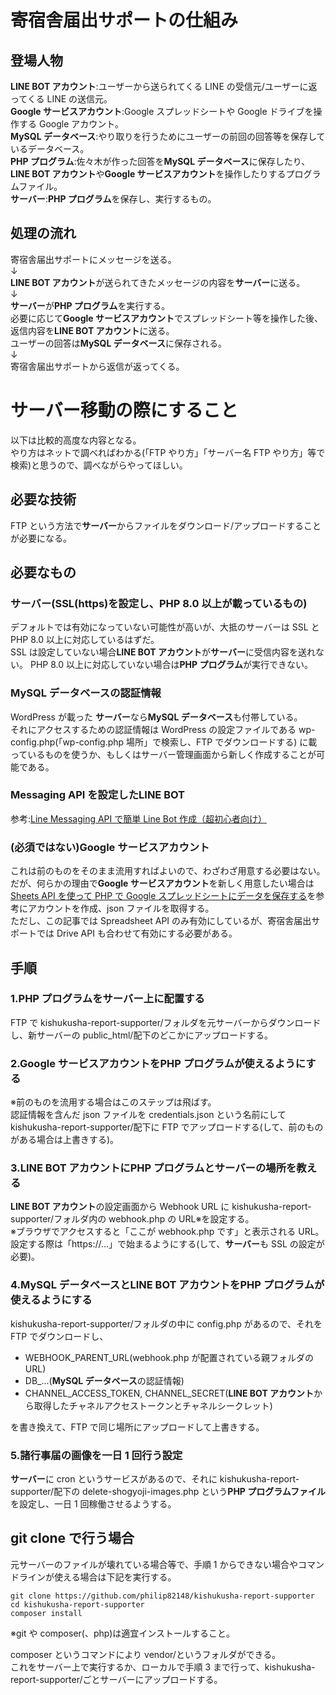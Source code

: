 # 寄宿舎届出サポートの仕組み

## 登場人物

**LINE BOT アカウント**:ユーザーから送られてくる LINE の受信元/ユーザーに返ってくる LINE の送信元。  
**Google サービスアカウント**:Google スプレッドシートや Google ドライブを操作する Google アカウント。  
**MySQL データベース**:やり取りを行うためにユーザーの前回の回答等を保存しているデータベース。  
**PHP プログラム**:佐々木が作った回答を**MySQL データベース**に保存したり、**LINE BOT アカウント**や**Google サービスアカウント**を操作したりするプログラムファイル。  
**サーバー**:**PHP プログラム**を保存し、実行するもの。

## 処理の流れ

寄宿舎届出サポートにメッセージを送る。  
↓  
**LINE BOT アカウント**が送られてきたメッセージの内容を**サーバー**に送る。  
↓  
**サーバー**が**PHP プログラム**を実行する。  
必要に応じて**Google サービスアカウント**でスプレッドシート等を操作した後、返信内容を**LINE BOT アカウント**に送る。  
ユーザーの回答は**MySQL データベース**に保存される。  
↓  
寄宿舎届出サポートから返信が返ってくる。

# サーバー移動の際にすること

以下は比較的高度な内容となる。  
やり方はネットで調べればわかる(「FTP やり方」「サーバー名 FTP やり方」等で検索)と思うので、調べながらやってほしい。

## 必要な技術

FTP という方法で**サーバー**からファイルをダウンロード/アップロードすることが必要になる。

## 必要なもの

### **サーバー**(SSL(https)を設定し、PHP 8.0 以上が載っているもの)

デフォルトでは有効になっていない可能性が高いが、大抵のサーバーは SSL と PHP 8.0 以上に対応しているはずだ。  
SSL は設定していない場合**LINE BOT アカウント**が**サーバー**に受信内容を送れない。
PHP 8.0 以上に対応していない場合は**PHP プログラム**が実行できない。

### **MySQL データベース**の認証情報

WordPress が載った **サーバー**なら**MySQL データベース**も付帯している。  
それにアクセスするための認証情報は WordPress の設定ファイルである wp-config.php(「wp-config.php 場所」で検索し、FTP でダウンロードする) に載っているものを使うか、もしくはサーバー管理画面から新しく作成することが可能である。

### Messaging API を設定した**LINE BOT**

参考:[Line Messaging API で簡単 Line Bot 作成（超初心者向け）](https://qiita.com/YSFT_KOBE/items/8dc62ac40c5112df2ed3)

### (必須ではない)**Google サービスアカウント**

これは前のものをそのまま流用すればよいので、わざわざ用意する必要はない。  
だが、何らかの理由で**Google サービスアカウント**を新しく用意したい場合は[Sheets API を使って PHP で Google スプレッドシートにデータを保存する](https://bashalog.c-brains.jp/19/04/12-101500.php)を参考にアカウントを作成、json ファイルを取得する。  
ただし、この記事では Spreadsheet API のみ有効にしているが、寄宿舎届出サポートでは Drive API も合わせて有効にする必要がある。

## 手順

### 1.**PHP プログラム**を**サーバー**上に配置する

FTP で kishukusha-report-supporter/フォルダを元サーバーからダウンロードし、新サーバーの public_html/配下のどこかにアップロードする。

### 2.**Google サービスアカウント**を**PHP プログラム**が使えるようにする

※前のものを流用する場合はこのステップは飛ばす。  
認証情報を含んだ json ファイルを credentials.json という名前にして kishukusha-report-supporter/配下に FTP でアップロードする(して、前のものがある場合は上書きする)。

### 3.**LINE BOT アカウント**に**PHP プログラム**と**サーバー**の場所を教える

**LINE BOT アカウント**の設定画面から Webhook URL に kishukusha-report-supporter/フォルダ内の webhook.php の URL※を設定する。  
※ブラウザでアクセスすると「ここが webhook.php です」と表示される URL。  
設定する際は「https://...」で始まるようにする(して、**サーバー**も SSL の設定が必要)。

### 4.**MySQL データベース**と**LINE BOT アカウント**を**PHP プログラム**が使えるようにする

kishukusha-report-supporter/フォルダの中に config.php があるので、それを FTP でダウンロードし、

- WEBHOOK_PARENT_URL(webhook.php が配置されている親フォルダの URL)
- DB\_...(**MySQL データベース**の認証情報)
- CHANNEL_ACCESS_TOKEN, CHANNEL_SECRET(**LINE BOT アカウント**から取得したチャネルアクセストークンとチャネルシークレット)

を書き換えて、FTP で同じ場所にアップロードして上書きする。

### 5.諸行事届の画像を一日 1 回行う設定

**サーバー**に cron というサービスがあるので、それに kishukusha-report-supporter/配下の delete-shogyoji-images.php という**PHP プログラムファイル**を設定し、一日 1 回稼働させるようする。

## git clone で行う場合

元サーバーのファイルが壊れている場合等で、手順 1 からできない場合やコマンドラインが使える場合は下記を実行する。

```
git clone https://github.com/philip82148/kishukusha-report-supporter
cd kishukusha-report-supporter
composer install
```

※git や composer(、php)は適宜インストールすること。

composer というコマンドにより vendor/というフォルダができる。  
これをサーバー上で実行するか、ローカルで手順 3 まで行って、kishukusha-report-supporter/ごとサーバーにアップロードする。
